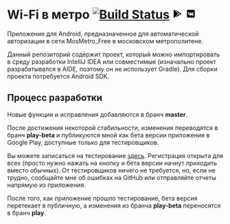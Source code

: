 # Wi-Fi в метро [![Build Status](https://local.thedrhax.pw/jenkins/job/MosMetro-Android/branch/master/badge/icon)](https://local.thedrhax.pw/jenkins/job/MosMetro-Android/branch/master/) [![Google Play](img/google-play.png)](https://play.google.com/store/apps/details?id=pw.thedrhax.mosmetro) [![ВКонтакте](img/vk-box.png)](https://vk.com/wifi_v_metro)

Приложение для Android, предназначенное для автоматической авторизации в сети MosMetro_Free в московском метрополитене.

Данный репозиторий содержит проект, который можно импортировать в среду разработки IntelliJ IDEA или совместимые (изначально проект разрабатывался в AIDE, поэтому он не использует Gradle). Для сборки проекта потребуется Android SDK.

## Процесс разработки

Новые функции и исправления добавляются в бранч **master**.

После достижения некоторой стабильности, изменения переводятся в бранч **play-beta** и публикуются мной как бета версии приложения в Google Play, доступные только для тестировщиков.

Вы можете записаться на тестирование [здесь](https://play.google.com/apps/testing/pw.thedrhax.mosmetro). Регистрация открыта для всех (просто нужно нажать на кнопку и бета версии начнут приходить вместо обычных). От тестировщиков ничего не требуется, но, если не трудно, сообщайте мне об ошибках на GitHub или отправляйте отчеты напрямую из приложения.

После того, как приложение прошло тестирование, бета версия перетекает в публичную, а изменения из бранча **play-beta** переносятся в бранч **play**.
